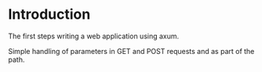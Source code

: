 # Introduction

The first steps writing a web application using axum.

Simple handling of parameters in GET and POST requests and as part of the path.

